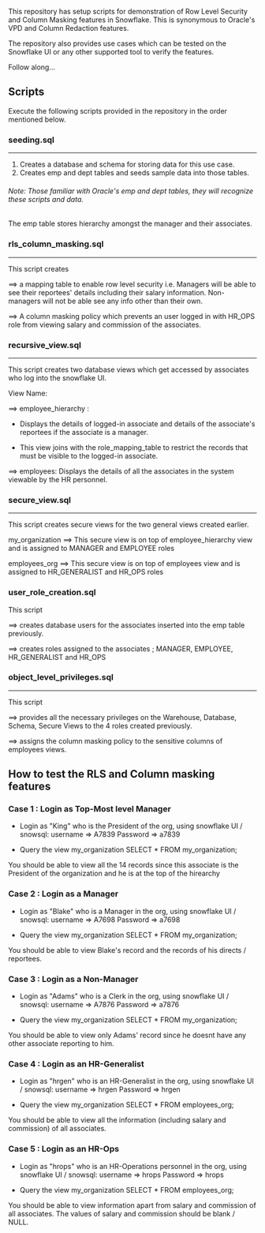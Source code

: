 This repository has setup scripts for demonstration of Row Level Security and Column Masking features in Snowflake. This is synonymous to Oracle's VPD and Column Redaction features.

The repository also provides use cases which can be tested on the Snowflake UI or any other supported tool to verify the features.

Follow along...

## Scripts

Execute the following scripts provided in the repository in the order mentioned below.

### seeding.sql 
--------------
1. Creates a database and schema for storing data for this use case.
2. Creates emp and dept tables and seeds sample data into those tables.
###### Note: Those familiar with Oracle's emp and dept tables, they will recognize these scripts and data.
The emp table stores hierarchy amongst the manager and their associates.

### rls_column_masking.sql
--------------------------
This script creates

==>  a mapping table to enable row level security
      i.e. Managers will be able to see their reportees' details including their salary information.
      Non-managers will not be able see any info other than their own.

==> A column masking policy which prevents an user logged in with HR_OPS role from viewing salary and commission of the associates. 

### recursive_view.sql
------------------------
This script creates two database views which get accessed by associates who log into the snowflake UI. 

View Name: 

==> employee_hierarchy : 

* Displays the details of logged-in associate and details of the associate's reportees if the associate is a manager.

* This view joins with the role_mapping_table to restrict the records that must be visible to the logged-in associate.

==> employees: Displays the details of all the associates in the system viewable by the HR personnel.

### secure_view.sql
--------------------
This script creates secure views for the two general views created earlier.

my_organization ==> This secure view is on top of employee_hierarchy view and is assigned to MANAGER and EMPLOYEE roles

employees_org   ==> This secure view is on top of employees view and is assigned to HR_GENERALIST and HR_OPS roles

### user_role_creation.sql
This script 

==> creates database users for the associates inserted into the emp table previously.

==> creates roles assigned to the associates ; MANAGER, EMPLOYEE, HR_GENERALIST and HR_OPS

### object_level_privileges.sql
--------------------------------
This script 

==> provides all the necessary privileges on the Warehouse, Database, Schema, Secure Views to the 4 roles created previously.

==> assigns the column masking policy to the sensitive columns of employees views.


## How to test the RLS and Column masking features

### Case 1 : Login as Top-Most level Manager
* Login as "King" who is the President of the org, using snowflake UI / snowsql:
            username => A7839
            Password => a7839

* Query the view my_organization
      SELECT * FROM my_organization;

You should be able to view all the 14 records since this associate is the President of the organization and he is at the top of the hirearchy

### Case 2 : Login as a Manager
* Login as "Blake" who is a Manager in the org, using snowflake UI / snowsql:
            username => A7698
            Password => a7698

* Query the view my_organization
      SELECT * FROM my_organization;

You should be able to view Blake's record and the records of his directs / reportees.

### Case 3 : Login as a Non-Manager
* Login as "Adams" who is a Clerk in the org, using snowflake UI / snowsql:
            username => A7876
            Password => a7876

* Query the view my_organization
      SELECT * FROM my_organization;

You should be able to view only Adams' record since he doesnt have any other associate reporting to him.

### Case 4 : Login as an HR-Generalist
* Login as "hrgen" who is an HR-Generalist in the org, using snowflake UI / snowsql:
            username => hrgen
            Password => hrgen

* Query the view my_organization
      SELECT * FROM employees_org;

You should be able to view all the information (including salary and commission) of all associates.


### Case 5 : Login as an HR-Ops
* Login as "hrops" who is an HR-Operations personnel in the org, using snowflake UI / snowsql:
            username => hrops
            Password => hrops

* Query the view my_organization
      SELECT * FROM employees_org;

You should be able to view information apart from salary and commission of all associates. The values of  salary and commission  should be blank / NULL.







